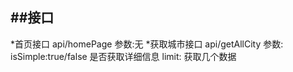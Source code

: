 ##接口
----
*首页接口
api/homePage
参数:无
*获取城市接口
api/getAllCity
参数:
isSimple:true/false   是否获取详细信息
limit:  获取几个数据

